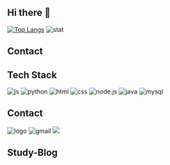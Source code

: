 ## Hi there 👋

<!--
**m2nsp/m2nsp** is a ✨ _special_ ✨ repository because its `README.md` (this file) appears on your GitHub profile.

Here are some ideas to get you started:

- 🔭 I’m currently working on ...
- 🌱 I’m currently learning ...
- 👯 I’m looking to collaborate on ...
- 🤔 I’m looking for help with ...
- 💬 Ask me about ...
- 📫 How to reach me: ...
- 😄 Pronouns: ...
- ⚡ Fun fact: ...
-->

[![Top Langs](https://github-readme-stats.vercel.app/api/top-langs/?username=m2nsp)](https://github.com/anuraghazra/github-readme-stats)
![stat](https://github-readme-stats.vercel.app/api?username=m2nsp&theme=blue-green)

## Contact

## Tech Stack
![js](https://img.shields.io/badge/JavaScript-F7DF1E?style=for-the-badge&logo=JavaScript&logoColor=white)
![python](https://img.shields.io/badge/Python-3776AB?style=for-the-badge&logo=python&logoColor=white)
![html](https://img.shields.io/badge/HTML-239120?style=for-the-badge&logo=html5&logoColor=white)
![css](https://img.shields.io/badge/CSS-239120?&style=for-the-badge&logo=css3&logoColor=white)
![node.js](https://img.shields.io/badge/Node.js-43853D?style=for-the-badge&logo=node.js&logoColor=white)
![java](https://img.shields.io/badge/Java-ED8B00?style=for-the-badge&logo=openjdk&logoColor=white)
![mysql](https://img.shields.io/badge/MySQL-005C84?style=for-the-badge&logo=mysql&logoColor=white)

## Contact
![logo](https://img.shields.io/badge/Instagram-E4405F?style=for-the-badge&logo=instagram&logoColor=white)
![gmail](https://img.shields.io/badge/Gmail-D14836?style=for-the-badge&logo=gmail&logoColor=white)
<span>
  <a href="https://www.instagram.com/m2nseop/">
    <img src="https://img.shields.io/badge/Instagram-E4405F?style=for-the-badge&logo=instagram&logoColor=white"/>
  </a>
</span>
## Study-Blog
